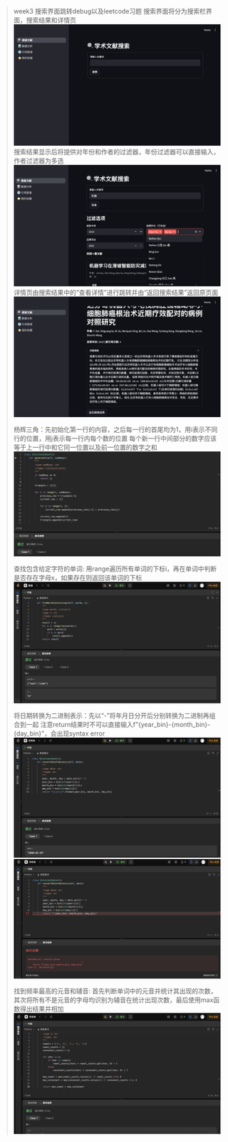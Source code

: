 > week3 搜索界面跳转debug以及leetcode习题
> 搜索界面将分为搜索栏界面，搜索结果和详情页
> ![search_bar](./image/截屏2025-06-30%20上午12.36.31.png)
> 搜索结果显示后将提供对年份和作者的过滤器，年份过滤器可以直接输入，作者过滤器为多选
> ![search_results](./image/截屏2025-06-30%20上午12.39.30.png)
> 详情页由搜索结果中的“查看详情”进行跳转并由“返回搜索结果”返回原页面
> ![detail_page](./image/截屏2025-06-30%20上午12.42.28.png)
> 
> 杨辉三角：先初始化第一行的内容，之后每一行的首尾均为1，用i表示不同行的位置，用j表示每一行内每个数的位置
> 每个新一行中间部分的数字应该等于上一行中和它同一位置以及前一位置的数字之和
> ![triangle_page](./image/截屏2025-06-29%20下午10.07.46.png)
>
> 查找包含给定字符的单词: 用range遍历所有单词的下标i，再在单词中判断是否存在字母x，如果存在则返回该单词的下标
> ![wordscontaining](./image/截屏2025-06-30%20上午12.58.29.png)
>
> 将日期转换为二进制表示：先以“-”将年月日分开后分别转换为二进制再组合到一起
> 注意return结果时不可以直接输入f"{year_bin}-{month_bin}-{day_bin}"，会出现syntax error
> ![correct_datebin](./image/截屏2025-06-30%20上午1.09.40.png)
> ![wrong_datebin](./image/截屏2025-06-30%20上午1.11.04.png)
>
> 找到频率最高的元音和辅音: 首先判断单词中的元音并统计其出现的次数，其次将所有不是元音的字母均识别为辅音在统计出现次数，最后使用max函数得出结果并相加
> ![maxFreqSum](./image/截屏2025-06-30%20上午1.59.03.png)
